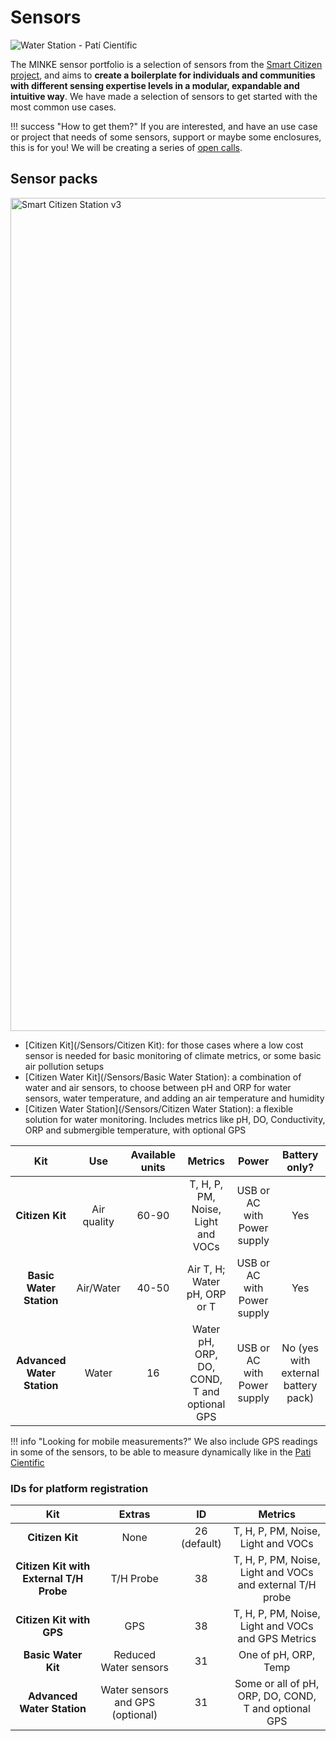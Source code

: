 Sensors
=====================

<img src="https://live.staticflickr.com/65535/51124639732_90241111a9_k.jpg" alt="Water Station - Patí Científic">

The MINKE sensor portfolio is a selection of sensors from the [Smart Citizen project](https://docs.smartcitizen.me), and aims to **create a boilerplate for individuals and communities with different sensing expertise levels in a modular, expandable and intuitive way**. We have made a selection of sensors to get started with the most common use cases.

!!! success "How to get them?"
    If you are interested, and have an use case or project that needs of some sensors, support or maybe some enclosures, this is for you! We will be creating a series of [open calls](https://minke.eu/services/apply-for-tna-va/).

## Sensor packs

<img src="https://live.staticflickr.com/65535/50977039556_541c4727a6_k.jpg" width="2000" height="1333" alt="Smart Citizen Station v3">

- [Citizen Kit](/Sensors/Citizen Kit): for those cases where a low cost sensor is needed for basic monitoring of climate metrics, or some basic air pollution setups
- [Citizen Water Kit](/Sensors/Basic Water Station): a combination of water and air sensors, to choose between pH and ORP for water sensors, water temperature, and adding an air temperature and humidity
- [Citizen Water Station](/Sensors/Citizen Water Station): a flexible solution for water monitoring. Includes metrics like pH, DO, Conductivity, ORP and submergible temperature, with optional GPS


| **Kit** | **Use** | **Available units** | **Metrics** | **Power** | **Battery only?** |
| :-: |:-: |:-: |:-: |:-: |:-: |
| **Citizen Kit** | Air quality | 60-90 |  T, H, P, PM, Noise, Light and VOCs | USB or AC with Power supply | Yes |
| **Basic Water Station** | Air/Water | 40-50 |  Air T, H; Water pH, ORP or T  | USB or AC with Power supply | Yes |
| **Advanced Water Station** | Water | 16 |  Water pH, ORP, DO, COND, T and optional GPS | USB or AC with Power supply | No (yes with external battery pack) |

!!! info "Looking for mobile measurements?"
    We also include GPS readings in some of the sensors, to be able to measure dynamically like in the [Pati Cientific](https://paticientific.org/)

### IDs for platform registration

| **Kit** | **Extras** | **ID** | **Metrics** |
| :-: |:-: |:-: |:-: |
| **Citizen Kit** | None | 26 (default) |  T, H, P, PM, Noise, Light and VOCs | 
| **Citizen Kit with External T/H Probe** | T/H Probe | 38 |  T, H, P, PM, Noise, Light and VOCs and external T/H probe|
| **Citizen Kit with GPS** | GPS | 38 |  T, H, P, PM, Noise, Light and VOCs and GPS Metrics|
| **Basic Water Kit** | Reduced Water sensors | 31 |  One of pH, ORP, Temp  |
| **Advanced Water Station** | Water sensors and GPS (optional) | 31 |  Some or all of pH, ORP, DO, COND, T and optional GPS |